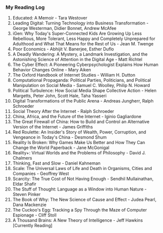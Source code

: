 ### My Reading Log

1. Educated: A Memoir - Tara Westover <br>
2. Leading Digital: Turning Technology into Business Transformation -  George Westerman, Didier Bonnet, Andrew McAfee <br>
3. iGen: Why Today's Super-Connected Kids Are Growing Up Less Rebellious, More Tolerant, Less Happy and Completely Unprepared for Adulthood and What That Means for the Rest of Us - Jean M. Twenge <br>
4. Poor Economics - Abhijit V. Banerjee, Esther Duflo <br>
5. A Deadly Wandering: A Mystery, a Landmark Investigation, and the Astonishing Science of Attention in the Digital Age - Matt Richtel <br>
6. The Cyber Effect: A Pioneering Cyberpsychologist Explains How Human Behavior Changes Online - Mary Aiken <br>
7. The Oxford Handbook of Internet Studies - William H. Dutton <br>
8. Computational Propaganda: Political Parties, Politicians, and Political Manipulation on Social Media - Samuel C. Woolley, Philip N. Howard <br>
9. Political Turbulence: How Social Media Shape Collective Action -  Helen Margetts, Peter John, Scott Hale, Taha Yasseri <br>
10. Digital Transformations of the Public Arena - Andreas Jungherr, Ralph Schroeder <br>
11. Social Theory After the Internet - Ralph Schroeder <br>
12. China, Africa, and the Future of the Internet - Iginio Gagliardone <br>
13. The Great Firewall of China: How to Build and Control an Alternative Version of the Internet - James Griffiths <br>
14. Red Roulette: An Insider's Story of Wealth, Power, Corruption, and Vengeance in Today's China - Desmond Shum <br>
15. Reality Is Broken: Why Games Make Us Better and How They Can Change the World Paperback - Jane McGonigal <br>
16. Reality+: Virtual Worlds and the Problems of Philosophy - David J. Chalmers <br>
17. Thinking, Fast and Slow - Daniel Kahneman <br>
18. Scale: The Universal Laws of Life and Death in Organisms, Cities and Companies - Geoffrey West <br>
19. Scarcity: The True Cost of Not Having Enough - Sendhil Mullainathan, Eldar Shafir <br>
20. The Stuff of Thought: Language as a Window into Human Nature - Steven Pinker <br>
21. The Book of Why: The New Science of Cause and Effect - Judea Pearl, Dana Mackenzie <br>
22. The Cuckoo's Egg: Tracking a Spy Through the Maze of Computer Espionage - Cliff Stoll <br>
23. A Thousand Brains: A New Theory of Intelligence - Jeff Hawkins [Currently Reading] <br>
